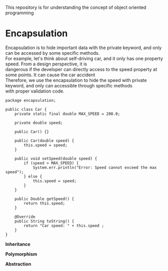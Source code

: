This repository is for understanding the concept of object oriented programming 

# **Encapsulation** 
Encapsulation is to hide important data with the private keyword, and only can be accessed by some specific methods. <br/>
For example, let's think about self-driving car, and it only has one property speed. From a design perspective, it is <br/>
dangerous if the developer can directly access to the speed property at some points. It can cause the car accident <br/> 
Therefore, we use the encapsulation to hide the speed with private keyword, and only can accessible through specific methods <br/>
with proper validation code. 

```
package encapsulation;

public class Car {
    private static final double MAX_SPEED = 200.0; 

    private double speed; 

    public Car() {}

    public Car(double speed) {
        this.speed = speed; 
    }

    public void setSpeed(double speed) {
        if (speed > MAX_SPEED) {
            System.err.println("Error: Speed cannot exceed the max speed"); 
        } else {
            this.speed = speed; 
        }
    }

    public Double getSpeed() {
        return this.speed; 
    }

    @Override
    public String toString() {
        return "Car speed: " + this.speed ;
    }
}

```

**Inheritance**

**Polymorphism**

**Abstraction**

